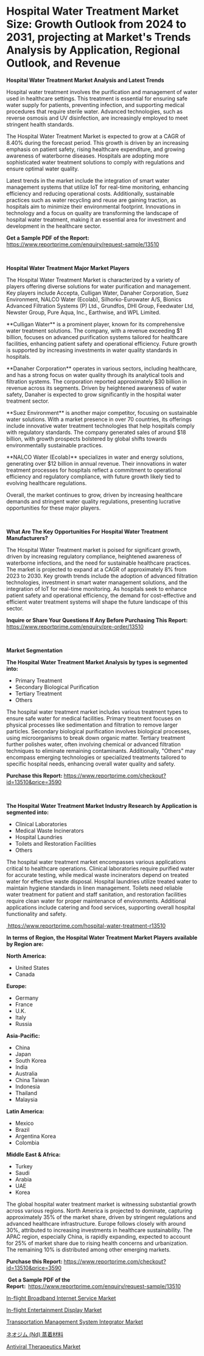 <p><h1>Hospital Water Treatment Market Size: Growth Outlook from 2024 to 2031, projecting at Market's Trends Analysis by Application, Regional Outlook, and Revenue</h1></p><p><strong>Hospital Water Treatment Market Analysis and Latest Trends</strong></p>
<p><p>Hospital water treatment involves the purification and management of water used in healthcare settings. This treatment is essential for ensuring safe water supply for patients, preventing infection, and supporting medical procedures that require sterile water. Advanced technologies, such as reverse osmosis and UV disinfection, are increasingly employed to meet stringent health standards.</p><p>The Hospital Water Treatment Market is expected to grow at a CAGR of 8.40% during the forecast period. This growth is driven by an increasing emphasis on patient safety, rising healthcare expenditure, and growing awareness of waterborne diseases. Hospitals are adopting more sophisticated water treatment solutions to comply with regulations and ensure optimal water quality. </p><p>Latest trends in the market include the integration of smart water management systems that utilize IoT for real-time monitoring, enhancing efficiency and reducing operational costs. Additionally, sustainable practices such as water recycling and reuse are gaining traction, as hospitals aim to minimize their environmental footprint. Innovations in technology and a focus on quality are transforming the landscape of hospital water treatment, making it an essential area for investment and development in the healthcare sector.</p></p>
<p><strong>Get a Sample PDF of the Report:&nbsp;</strong> <a href="https://www.reportprime.com/enquiry/request-sample/13510">https://www.reportprime.com/enquiry/request-sample/13510</a></p>
<p>&nbsp;</p>
<p><strong>Hospital Water Treatment Major Market Players</strong></p>
<p><p>The Hospital Water Treatment Market is characterized by a variety of players offering diverse solutions for water purification and management. Key players include Accepta, Culligan Water, Danaher Corporation, Suez Environment, NALCO Water (Ecolab), Silhorko-Eurowater A/S, Bionics Advanced Filtration Systems (P) Ltd., Grundfos, DHI Group, Feedwater Ltd, Newster Group, Pure Aqua, Inc., Earthwise, and WPL Limited.</p><p>**Culligan Water** is a prominent player, known for its comprehensive water treatment solutions. The company, with a revenue exceeding $1 billion, focuses on advanced purification systems tailored for healthcare facilities, enhancing patient safety and operational efficiency. Future growth is supported by increasing investments in water quality standards in hospitals.</p><p>**Danaher Corporation** operates in various sectors, including healthcare, and has a strong focus on water quality through its analytical tools and filtration systems. The corporation reported approximately $30 billion in revenue across its segments. Driven by heightened awareness of water safety, Danaher is expected to grow significantly in the hospital water treatment sector.</p><p>**Suez Environment** is another major competitor, focusing on sustainable water solutions. With a market presence in over 70 countries, its offerings include innovative water treatment technologies that help hospitals comply with regulatory standards. The company generated sales of around $18 billion, with growth prospects bolstered by global shifts towards environmentally sustainable practices.</p><p>**NALCO Water (Ecolab)** specializes in water and energy solutions, generating over $12 billion in annual revenue. Their innovations in water treatment processes for hospitals reflect a commitment to operational efficiency and regulatory compliance, with future growth likely tied to evolving healthcare regulations. </p><p>Overall, the market continues to grow, driven by increasing healthcare demands and stringent water quality regulations, presenting lucrative opportunities for these major players.</p></p>
<p>&nbsp;</p>
<p><strong>What Are The Key Opportunities For Hospital Water Treatment Manufacturers?</strong></p>
<p><p>The Hospital Water Treatment market is poised for significant growth, driven by increasing regulatory compliance, heightened awareness of waterborne infections, and the need for sustainable healthcare practices. The market is projected to expand at a CAGR of approximately 8% from 2023 to 2030. Key growth trends include the adoption of advanced filtration technologies, investment in smart water management solutions, and the integration of IoT for real-time monitoring. As hospitals seek to enhance patient safety and operational efficiency, the demand for cost-effective and efficient water treatment systems will shape the future landscape of this sector.</p></p>
<p><strong>Inquire or Share Your Questions If Any Before Purchasing This Report:</strong> <a href="https://www.reportprime.com/enquiry/pre-order/13510">https://www.reportprime.com/enquiry/pre-order/13510</a></p>
<p>&nbsp;</p>
<p><strong>Market Segmentation</strong></p>
<p><strong>The Hospital Water Treatment Market Analysis by types is segmented into:</strong></p>
<p><ul><li>Primary Treatment</li><li>Secondary Biological Purification</li><li>Tertiary Treatment</li><li>Others</li></ul></p>
<p><p>The hospital water treatment market includes various treatment types to ensure safe water for medical facilities. Primary treatment focuses on physical processes like sedimentation and filtration to remove larger particles. Secondary biological purification involves biological processes, using microorganisms to break down organic matter. Tertiary treatment further polishes water, often involving chemical or advanced filtration techniques to eliminate remaining contaminants. Additionally, "Others" may encompass emerging technologies or specialized treatments tailored to specific hospital needs, enhancing overall water quality and safety.</p></p>
<p><strong>Purchase this Report:&nbsp;</strong><a href="https://www.reportprime.com/checkout?id=13510&price=3590">https://www.reportprime.com/checkout?id=13510&price=3590</a></p>
<p>&nbsp;</p>
<p><strong>The Hospital Water Treatment Market Industry Research by Application is segmented into:</strong></p>
<p><ul><li>Clinical Laboratories</li><li>Medical Waste Incinerators</li><li>Hospital Laundries</li><li>Toilets and Restoration Facilities</li><li>Others</li></ul></p>
<p><p>The hospital water treatment market encompasses various applications critical to healthcare operations. Clinical laboratories require purified water for accurate testing, while medical waste incinerators depend on treated water for effective waste disposal. Hospital laundries utilize treated water to maintain hygiene standards in linen management. Toilets need reliable water treatment for patient and staff sanitation, and restoration facilities require clean water for proper maintenance of environments. Additional applications include catering and food services, supporting overall hospital functionality and safety.</p></p>
<p><a href="https://www.reportprime.com/hospital-water-treatment-r13510">&nbsp;https://www.reportprime.com/hospital-water-treatment-r13510</a></p>
<p><strong>In terms of Region, the Hospital Water Treatment Market Players available by Region are:</strong></p>
<p>
    <p> <strong> North America: </strong>
        <ul>
            <li>United States</li>
            <li>Canada</li>
        </ul>
        </p> 
    <p> <strong> Europe: </strong>
        <ul>
            <li>Germany</li>
            <li>France</li>
            <li>U.K.</li>
            <li>Italy</li>
            <li>Russia</li>
        </ul>
        </p> 
    <p> <strong> Asia-Pacific: </strong>
        <ul>
            <li>China</li>
            <li>Japan</li>
            <li>South Korea</li>
            <li>India</li>
            <li>Australia</li>
            <li>China Taiwan</li>
            <li>Indonesia</li>
            <li>Thailand</li>
            <li>Malaysia</li>
        </ul>
        </p> 
    <p> <strong> Latin America: </strong>
        <ul>
            <li>Mexico</li>
            <li>Brazil</li>
            <li>Argentina Korea</li>
            <li>Colombia</li>
        </ul>
        </p> 
    <p> <strong> Middle East & Africa: </strong>
        <ul>
            <li>Turkey</li>
            <li>Saudi</li>
            <li>Arabia</li>
            <li>UAE</li>
            <li>Korea</li>
        </ul>
    </p>
    </p>
<p><p>The global hospital water treatment market is witnessing substantial growth across various regions. North America is projected to dominate, capturing approximately 35% of the market share, driven by stringent regulations and advanced healthcare infrastructure. Europe follows closely with around 30%, attributed to increasing investments in healthcare sustainability. The APAC region, especially China, is rapidly expanding, expected to account for 25% of market share due to rising health concerns and urbanization. The remaining 10% is distributed among other emerging markets.</p></p>
<p><strong>Purchase this Report: </strong><a href="https://www.reportprime.com/checkout?id=13510&price=3590">https://www.reportprime.com/checkout?id=13510&price=3590</a></p>
<p>&nbsp;<strong>Get a Sample PDF of the Report:&nbsp;&nbsp;</strong><a href="https://www.reportprime.com/enquiry/request-sample/13510">https://www.reportprime.com/enquiry/request-sample/13510</a></p>
<p><strong></strong></p>
<p><p><a href="https://medium.com/@dhjdj3783/in-flight-broadband-internet-service-market-growth-market-segmentation-and-regional-analysis-43f209ef84d2">In-flight Broadband Internet Service Market</a></p><p><a href="https://medium.com/@dhjdj3783/this-report-on-in-flight-entertainment-display-market-is-a-comprehensive-analysis-of-market-b5cd029afb07">In-flight Entertainment Display Market</a></p><p><a href="https://issuu.com/reportprime-2/docs/transportation-management-system-in_d70f8a2b5a4c1f">Transportation Management System Integrator Market</a></p><p><a href="https://medium.com/@jamiebertrgnaum3545/neodymium-nd-evaporation-materials-3fa745369d74?postPublishedType=initial">ネオジム (Nd) 蒸着材料</a></p><p><a href="https://github.com/SanjidaMahmud54/Market-Research-Report-List-1/blob/main/antiviral-therapeutics-market.md">Antiviral Therapeutics Market</a></p></p>